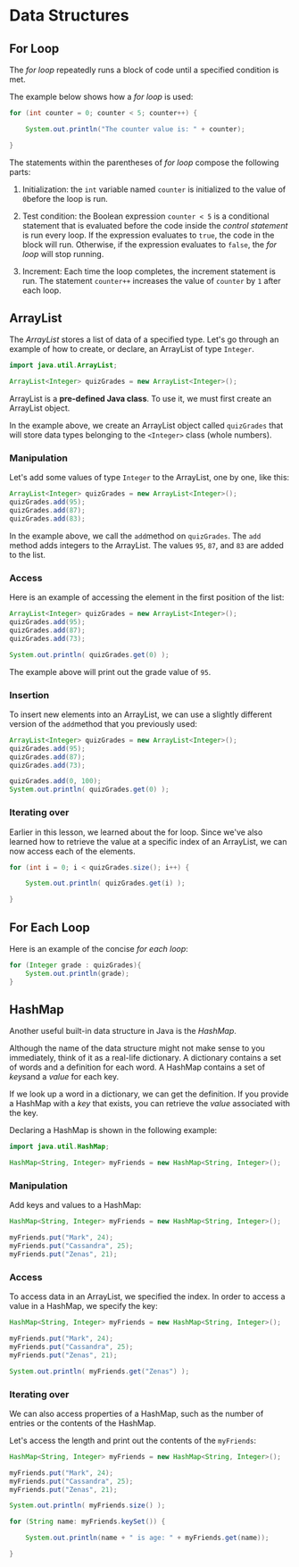 # Data Structures

## For Loop

The *for loop* repeatedly runs a block of code until a specified condition is met.

The example below shows how a *for loop* is used:

```java
for (int counter = 0; counter < 5; counter++) {

    System.out.println("The counter value is: " + counter);

}
```

The statements within the parentheses of *for loop* compose the following parts:

1. Initialization: the `int` variable named `counter` is initialized to the value of `0`before the loop is run.

2. Test condition: the Boolean expression `counter < 5` is a conditional statement that is evaluated before the code inside the *control statement* is run every loop. If the expression evaluates to `true`, the code in the block will run. Otherwise, if the expression evaluates to `false`, the *for loop* will stop running.

3. Increment: Each time the loop completes, the increment statement is run. The statement `counter++` increases the value of `counter` by `1` after each loop.

## ArrayList

The *ArrayList* stores a list of data of a specified type. Let's go through an example of how to create, or declare, an ArrayList of type `Integer`.

```java
import java.util.ArrayList;

ArrayList<Integer> quizGrades = new ArrayList<Integer>();
```

ArrayList is a **pre-defined Java class**. To use it, we must first create an ArrayList object.

In the example above, we create an ArrayList object called `quizGrades` that will store data types belonging to the `<Integer>` class (whole numbers).

### Manipulation

Let's add some values of type `Integer` to the ArrayList, one by one, like this:

```java
ArrayList<Integer> quizGrades = new ArrayList<Integer>();
quizGrades.add(95);
quizGrades.add(87);
quizGrades.add(83);
```

In the example above, we call the `add`method on `quizGrades`. The `add` method adds integers to the ArrayList. The values `95`, `87`, and `83` are added to the list.

### Access

Here is an example of accessing the element in the first position of the list:

```java
ArrayList<Integer> quizGrades = new ArrayList<Integer>();
quizGrades.add(95);
quizGrades.add(87);
quizGrades.add(73);

System.out.println( quizGrades.get(0) );
```

The example above will print out the grade value of `95`.

### Insertion

To insert new elements into an ArrayList, we can use a slightly different version of the `add`method that you previously used:

```java
ArrayList<Integer> quizGrades = new ArrayList<Integer>();
quizGrades.add(95);
quizGrades.add(87);
quizGrades.add(73);

quizGrades.add(0, 100);
System.out.println( quizGrades.get(0) );
```

### Iterating over

Earlier in this lesson, we learned about the for loop. Since we've also learned how to retrieve the value at a specific index of an ArrayList, we can now access each of the elements.

```java
for (int i = 0; i < quizGrades.size(); i++) {

    System.out.println( quizGrades.get(i) );

}
```

## For Each Loop

Here is an example of the concise *for each loop*:

```java
for (Integer grade : quizGrades){
    System.out.println(grade);
}
```

## HashMap

Another useful built-in data structure in Java is the *HashMap*.

Although the name of the data structure might not make sense to you immediately, think of it as a real-life dictionary. A dictionary contains a set of words and a definition for each word. A HashMap contains a set of *keys*and a *value* for each key.

If we look up a word in a dictionary, we can get the definition. If you provide a HashMap with a *key* that exists, you can retrieve the *value* associated with the key.

Declaring a HashMap is shown in the following example:

```java
import java.util.HashMap;

HashMap<String, Integer> myFriends = new HashMap<String, Integer>();
```

### Manipulation

Add keys and values to a HashMap:

```java
HashMap<String, Integer> myFriends = new HashMap<String, Integer>();

myFriends.put("Mark", 24);
myFriends.put("Cassandra", 25);
myFriends.put("Zenas", 21);
```

### Access

To access data in an ArrayList, we specified the index. In order to access a value in a HashMap, we specify the key:

```java
HashMap<String, Integer> myFriends = new HashMap<String, Integer>();

myFriends.put("Mark", 24);
myFriends.put("Cassandra", 25);
myFriends.put("Zenas", 21);

System.out.println( myFriends.get("Zenas") );
```

### Iterating over

We can also access properties of a HashMap, such as the number of entries or the contents of the HashMap.

Let's access the length and print out the contents of the `myFriends`:

```java
HashMap<String, Integer> myFriends = new HashMap<String, Integer>();

myFriends.put("Mark", 24);
myFriends.put("Cassandra", 25);
myFriends.put("Zenas", 21);

System.out.println( myFriends.size() );

for (String name: myFriends.keySet()) {

    System.out.println(name + " is age: " + myFriends.get(name));

}
```